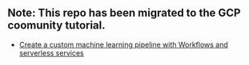 ## Note: This repo has been migrated to the GCP coomunity tutorial.

- [Create a custom machine learning pipeline with Workflows and serverless services](https://github.com/GoogleCloudPlatform/community/blob/master/tutorials/ml-pipeline-with-workflows/index.md)
